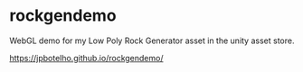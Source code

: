 # rockgendemo
WebGL demo for my Low Poly Rock Generator asset in the unity asset store.

https://jpbotelho.github.io/rockgendemo/
